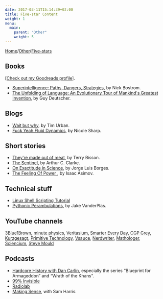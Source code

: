 ```yaml
---
date: 2017-03-11T15:14:39+02:00
title: Five-star Content
weight: 1
menu:
  main:
    parent: "Other"
    weight: 5
---
```


[Home](/)/[Other](/other/)/[Five-stars](/other/five-stars/)

## Books
[[Check out my Goodreads profile](https://www.goodreads.com/user/show/52721996-yair-mau)].  

* <a href="https://en.wikipedia.org/wiki/Superintelligence:_Paths,_Dangers,_Strategies" target="_blank">Superintelligence: Paths, Dangers, Strategies</a>, by Nick Bostrom.  
* <a href="https://www.amazon.com/Unfolding-Language-Evolutionary-Mankinds-Invention/dp/0805080120" target="_blank">The Unfolding of Language: An Evolutionary Tour of Mankind's Greatest Invention</a>, by Guy Deutscher.

## Blogs
* <a href="http://waitbutwhy.com/" target="_blank">Wait but why</a>, by Tim Urban.
* <a href="http://fuckyeahfluiddynamics.tumblr.com/about" target="_blank">Fuck Yeah Fluid Dynamics</a>, by Nicole Sharp.

## Short stories
* <a href="http://www.terrybisson.com/page6/page6.html" target="_blank">They're made out of meat</a>, by Terry Bisson.
* <a href="http://future-lives.com/wp-content/uploads/2014/09/TheSentinel.pdf" target="_blank">The Sentinel</a>, by Arthur C. Clarke.
* <a href="https://kwarc.info/teaching/TDM/Borges.pdf" target="_blank">On Exactitude in Science</a>, by Jorge Luis Borges.
* <a href="https://urbigenous.net/library/power.html" target="_blank">The Feeling Of Power
</a>, by Isaac Asimov.

## Technical stuff
* <a href="https://bash.cyberciti.biz/guide/Main_Page" target="_blank">Linux Shell Scripting Tutorial</a>
* <a href="https://jakevdp.github.io/" target="_blank">Pythonic Perambulations</a>, by Jake VanderPlas.

## YouTube channels
<a href="https://www.youtube.com/channel/UCYO_jab_esuFRV4b17AJtAw" target="_blank">3Blue1Brown</a>,
<a href="https://www.youtube.com/user/minutephysics" target="_blank">minute physics</a>,
<a href="https://www.youtube.com/user/1veritasium" target="_blank">Veritasium</a>,
<a href="https://www.youtube.com/user/destinws2" target="_blank">Smarter Every Day</a>,
<a href="https://www.youtube.com/user/CGPGrey" target="_blank">CGP Grey</a>,
<a href="https://www.youtube.com/user/Kurzgesagt" target="_blank">Kurzgesagt</a>,
<a href="https://www.youtube.com/channel/UCAL3JXZSzSm8AlZyD3nQdBA" target="_blank">Primitive Technology</a>,
<a href="https://www.youtube.com/user/Vsauce" target="_blank">Vsauce</a>,
<a href="https://www.youtube.com/channel/UCJkMlOu7faDgqh4PfzbpLdg" target="_blank">Nerdwriter</a>,
<a href="https://www.youtube.com/channel/UC1_uAIS3r8Vu6JjXWvastJg" target="_blank">Mathologer</a>,
<a href="https://www.youtube.com/channel/UCGRB1ZjIqAiaGwt-XLq9CnA" target="_blank">Sciencium</a>,
<a href="https://www.youtube.com/channel/UCEIwxahdLz7bap-VDs9h35A" target="_blank">Steve Mould</a>

## Podcasts

* [Hardcore History with Dan Carlin](https://www.dancarlin.com/hardcore-history-series/), especially the series “Blueprint for Armageddon” and “Wrath of the Khans”.  
* [99% Invisible](https://99percentinvisible.org/)  
* [Radiolab](https://www.wnycstudios.org/shows/radiolab/)  
* [Making Sense](https://samharris.org/podcast/), with Sam Harris